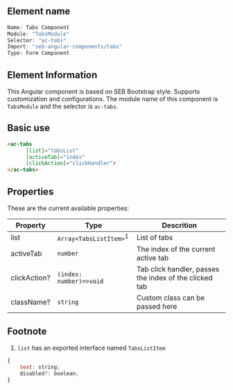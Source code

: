 ## Element name
```javascript
Name: Tabs Component
Module: "TabsModule"
Selector: "ac-tabs"
Import: "seb-angular-components/tabs"
Type: Form Component
```

## Element Information 
This Angular component is based on SEB Bootstrap style. Supports customization and configurations. The module name of this component is `TabsModule` and the selector is `ac-tabs`.

## Basic use
```html
<ac-tabs
      [list]="tabsList"
      [activeTab]="index"
      [clickAction]="clickHandler">
</ac-tabs>      
```

## Properties
These are the current available properties:

| Property     | Type                              | Descrition                                             |
| ------------ | --------------------------------- | ------------------------------------------------------ |
| list         | `Array<TabsListItem>`<sup>1</sup> | List of tabs                                           |
| activeTab    | `number`                          | The index of the current active tab                    |
| clickAction? | `(index: number)=>void`           | Tab click handler, passes the index of the clicked tab |
| className?   | `string`                          | Custom class can be passed here                        |

## Footnote
1. `list` has an exported interface named `TabsListItem`
```javascript
{
    text: string;
    disabled?: boolean;
}
```